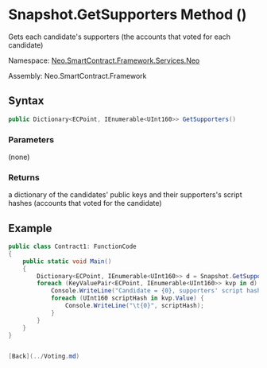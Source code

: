 # Snapshot.GetSupporters Method ()

Gets each candidate's supporters (the accounts that voted for each candidate)

Namespace: [Neo.SmartContract.Framework.Services.Neo](../../neo.md)

Assembly: Neo.SmartContract.Framework

## Syntax

```c#
public Dictionary<ECPoint, IEnumerable<UInt160>> GetSupporters()
```

### Parameters

(none)

### Returns

a dictionary of the candidates' public keys and their supporters's script hashes (accounts that voted for the candidate)

## Example

```c#
public class Contract1: FunctionCode
{
	public static void Main()
	{
		Dictionary<ECPoint, IEnumerable<UInt160>> d = Snapshot.GetSupporters();
		foreach (KeyValuePair<ECPoint, IEnumerable<UInt160>> kvp in d) {
			Console.WriteLine("Candidate = {0}, supporters' script hash = ", kvp.Key);
			foreach (UInt160 scriptHash in kvp.Value) {
				Console.WriteLine("\t{0}", scriptHash);
			}
		}
	}
}


[Back](../Voting.md)